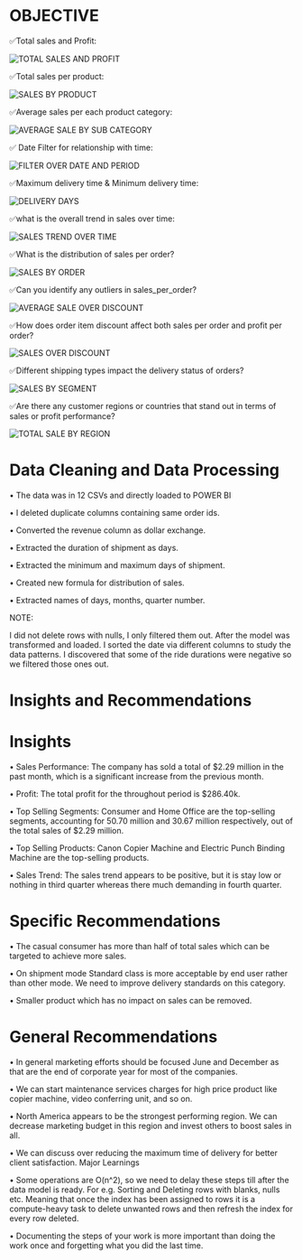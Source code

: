 # OBJECTIVE

✅Total sales and Profit:


![TOTAL SALES AND PROFIT](https://github.com/S-ahmed75/DATA_ANALYST/assets/41890981/7043670f-64f8-40ff-ba08-986e78c037f8)


✅Total sales per product:


![SALES BY PRODUCT](https://github.com/S-ahmed75/DATA_ANALYST/assets/41890981/c76b9c6a-cc6d-43e1-9d34-1a7bc0dd6bce)


✅Average sales per each product category:


![AVERAGE SALE BY SUB CATEGORY](https://github.com/S-ahmed75/DATA_ANALYST/assets/41890981/37947349-138c-49c5-96a1-9308b1d02cdb)


✅ Date Filter for relationship with time:


![FILTER OVER DATE AND PERIOD](https://github.com/S-ahmed75/DATA_ANALYST/assets/41890981/59144e3d-ab7f-45d3-b878-c17382bfbbed)


✅Maximum delivery time & Minimum delivery time:


![DELIVERY DAYS](https://github.com/S-ahmed75/DATA_ANALYST/assets/41890981/25d97543-bc89-4b71-8ad3-a7e1d31a0ca7)


✅what is the overall trend in sales over time:


![SALES TREND OVER TIME](https://github.com/S-ahmed75/DATA_ANALYST/assets/41890981/7d6ee463-022d-4031-80bd-a96f1e9ecaff)


✅What is the distribution of sales per order? 


![SALES BY ORDER ](https://github.com/S-ahmed75/DATA_ANALYST/assets/41890981/79fb7a0d-cfe8-4ccb-8846-f7cb3e2b7436)


✅Can you identify any outliers in sales_per_order?


![AVERAGE SALE OVER DISCOUNT](https://github.com/S-ahmed75/DATA_ANALYST/assets/41890981/b7a6e031-22cc-44ca-82dd-017ece0cc86d)


✅How does order item discount affect both sales per order and profit per order? 


![SALES OVER DISCOUNT](https://github.com/S-ahmed75/DATA_ANALYST/assets/41890981/e53c848e-bb7a-4241-bbad-182194381582)


✅Different shipping types impact the delivery status of orders? 


![SALES BY SEGMENT](https://github.com/S-ahmed75/DATA_ANALYST/assets/41890981/a5ae5180-f5d4-4d64-b5bc-47858d6e06f4)


✅Are there any customer regions or countries that stand out in terms of sales or profit performance?


![TOTAL SALE BY REGION](https://github.com/S-ahmed75/DATA_ANALYST/assets/41890981/a3891ea0-c9bc-4168-afa4-e60c4a94b68c)


# Data Cleaning and Data Processing

•	The data was in 12 CSVs and directly loaded to POWER BI

•	I deleted duplicate columns containing same order ids.

•	Converted the revenue column as dollar exchange.

•	Extracted the duration of shipment as days.

•	Extracted the minimum and maximum days of shipment.

•	Created new formula for distribution of sales.

•	Extracted names of days, months, quarter number.

NOTE:

I did not delete rows with nulls, I only filtered them out. After the model was transformed and loaded. I sorted the date via different columns to study the data patterns. I discovered that some of the ride durations were negative so we filtered those ones out.

# Insights and Recommendations

# Insights
 
•  Sales Performance: The company has sold a total of $2.29 million in the past month, which is a significant increase from the previous month.

•  Profit: The total profit for the throughout period is $286.40k. 

•  Top Selling Segments: Consumer and Home Office are the top-selling segments, accounting for 50.70 million and 30.67 million respectively, out of the total sales of $2.29 million. 

•  Top Selling Products: Canon Copier Machine and Electric Punch Binding Machine are the top-selling products. 

•  Sales Trend: The sales trend appears to be positive, but it is stay low or nothing in third quarter whereas there much demanding in fourth quarter.

# Specific Recommendations

•	The casual consumer has more than half of total sales which can be targeted to achieve more sales.

•	On shipment mode Standard class is more acceptable by end user rather than other mode. We need to improve delivery standards on this category.

•	Smaller product which has no impact on sales can be removed.

# General Recommendations

•	In general marketing efforts should be focused June and December as that are the end of corporate year for most of the companies.

•	We can start maintenance services charges for high price product like copier machine, video conferring unit, and so on.

•	North America appears to be the strongest performing region. We can decrease marketing budget in this region and invest others to boost sales in all.

•	We can discuss over reducing the maximum time of delivery for better client satisfaction.
Major Learnings

•	Some operations are O(n^2), so we need to delay these steps till after the data model is ready. For e.g. Sorting and Deleting rows with blanks, nulls etc. Meaning that once the index has been assigned to rows it is a compute-heavy task to delete unwanted rows and then refresh the index for every row deleted.

•	Documenting the steps of your work is more important than doing the work once and forgetting what you did the last time.



